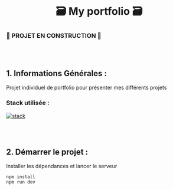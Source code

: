 # <p align="center"> 🗃 My portfolio 🗃</p>

### 🚧 PROJET EN CONSTRUCTION 🚧
<br><br>

## 1. Informations Générales :

Projet individuel de portfolio pour présenter mes différents projets


### Stack utilisée :
 [![stack](https://skillicons.dev/icons?i=vuejs,tailwind,vite)](https://skillicons.dev) 

<br><br>

## 2. Démarrer le projet :

Installer les dépendances et lancer le serveur

```
npm install
npm run dev
```



